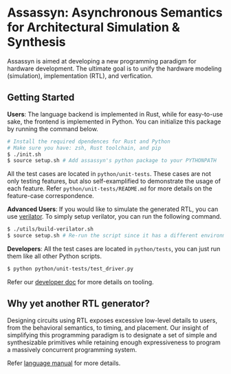 # Assassyn: **As**ynchronous **S**emantics for **A**rchitectural **S**imulation & **Syn**thesis


Assassyn is aimed at developing a new programming paradigm for hardware development.
The ultimate goal is to unify the hardware modeling (simulation), implementation (RTL),
and verfication.

## Getting Started

**Users**: The language backend is implemented in Rust, while for easy-to-use sake, the frontend
is implemented in Python. You can initialize this package by running the command below.

````sh
# Install the required dpendences for Rust and Python
# Make sure you have: zsh, Rust toolchain, and pip
$ ./init.sh
$ source setup.sh # Add assassyn's python package to your PYTHONPATH
````

All the test cases are located in `python/unit-tests`. These cases are not only testing features,
but also self-examplified to demonstrate the usage of each feature.
Refer `python/unit-tests/README.md` for more details on the feature-case correspondence.

**Advanced Users**: If you would like to simulate the generated RTL, you can use
[verilator](https://github.com/verilator/verilator). To simply setup verilator, you can run
the following command.

````sh
$ ./utils/build-verilator.sh
$ source setup.sh # Re-run the script since it has a different environment variable for verilator
````

**Developers**: All the test cases are located in `python/tests`, you can just run them like
all other Python scripts.

````sh
$ python python/unit-tests/test_driver.py 
````

Refer our [developer doc](./docs/developer/README.md) for more details on tooling.

## Why yet another RTL generator?

Designing circuits using RTL exposes excessive low-level details to users, from the behavioral
semantics, to timing, and placement. Our insight of simplifying this programming paradigm is
to designate a set of simple and synthesizable primitives while retaining enough
expressiveness to program a massively concurrent programming system.

Refer [language manual](./docs/language.md) for more details.

